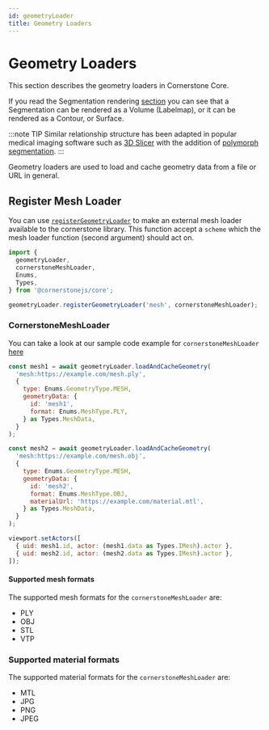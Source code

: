 ```yaml
---
id: geometryLoader
title: Geometry Loaders
---
```


# Geometry Loaders

This section describes the geometry loaders in Cornerstone Core.

If you read the Segmentation rendering [section](../cornerstone-tools/segmentation/index.md)
you can see that a Segmentation can be rendered as a Volume (Labelmap), or it can be
rendered as a Contour, or Surface.

:::note TIP
Similar relationship structure has been adapted in popular medical imaging software
such as [3D Slicer](https://www.slicer.org/) with the addition of [polymorph segmentation](https://github.com/PerkLab/PolySeg).
:::

Geometry loaders are used to load and cache geometry data from a file or URL in general.

## Register Mesh Loader

You can use [`registerGeometryLoader`](/docs/api/core/namespaces/geometryloader/functions/registerGeometryLoader) to make an external mesh loader available to the cornerstone library. This function accept a `scheme` which the mesh loader function (second argument) should act on.

```js
import {
  geometryLoader,
  cornerstoneMeshLoader,
  Enums,
  Types,
} from '@cornerstonejs/core';

geometryLoader.registerGeometryLoader('mesh', cornerstoneMeshLoader);
```

### CornerstoneMeshLoader

You can take a look at our sample code example for `cornerstoneMeshLoader` [here](https://github.com/cornerstonejs/cornerstone3D/tree/main/packages/core/examples/meshLoader)

```js
const mesh1 = await geometryLoader.loadAndCacheGeometry(
  'mesh:https://example.com/mesh.ply',
  {
    type: Enums.GeometryType.MESH,
    geometryData: {
      id: 'mesh1',
      format: Enums.MeshType.PLY,
    } as Types.MeshData,
  }
);

const mesh2 = await geometryLoader.loadAndCacheGeometry(
  'mesh:https://example.com/mesh.obj',
  {
    type: Enums.GeometryType.MESH,
    geometryData: {
      id: 'mesh2',
      format: Enums.MeshType.OBJ,
      materialUrl: 'https://example.com/material.mtl',
    } as Types.MeshData,
  }
);

viewport.setActors([
  { uid: mesh1.id, actor: (mesh1.data as Types.IMesh).actor },
  { uid: mesh2.id, actor: (mesh2.data as Types.IMesh).actor },
]);
```

#### Supported mesh formats

The supported mesh formats for the `cornerstoneMeshLoader` are:

- PLY
- OBJ
- STL
- VTP

### Supported material formats

The supported material formats for the `cornerstoneMeshLoader` are:

- MTL
- JPG
- PNG
- JPEG

